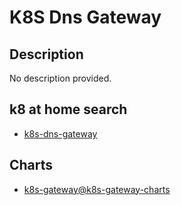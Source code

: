 # K8S Dns Gateway

## Description

No description provided.

## k8 at home search

- [k8s-dns-gateway](https://nanne.dev/k8s-at-home-search/#/k8s-dns-gateway)

## Charts

- [k8s-gateway@k8s-gateway-charts](https://ori-edge.github.io/k8s_gateway/)
